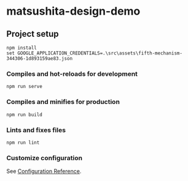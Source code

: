 # matsushita-design-demo

## Project setup
```
npm install
set GOOGLE_APPLICATION_CREDENTIALS=.\src\assets\fifth-mechanism-344306-1d893159ae83.json
```

### Compiles and hot-reloads for development
```
npm run serve
```

### Compiles and minifies for production
```
npm run build
```

### Lints and fixes files
```
npm run lint
```

### Customize configuration
See [Configuration Reference](https://cli.vuejs.org/config/).
